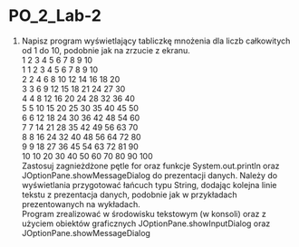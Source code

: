 # PO_2_Lab-2

1. Napisz program wyświetlający tabliczkę mnożenia dla liczb całkowitych od 1 do 10,
podobnie jak na zrzucie z ekranu. <br>
1 2 3 4 5 6 7 8 9 10 <br>
1 1 2 3 4 5 6 7 8 9 10 <br>
2 2 4 6 8 10 12 14 16 18 20 <br>
3 3 6 9 12 15 18 21 24 27 30 <br>
4 4 8 12 16 20 24 28 32 36 40 <br>
5 5 10 15 20 25 30 35 40 45 50 <br>
6 6 12 18 24 30 36 42 48 54 60 <br>
7 7 14 21 28 35 42 49 56 63 70 <br>
8 8 16 24 32 40 48 56 64 72 80 <br>
9 9 18 27 36 45 54 63 72 81 90 <br>
10 10 20 30 40 50 60 70 80 90 100 <br>
Zastosuj zagnieżdżone pętle for oraz funkcje System.out.println oraz
JOptionPane.showMessageDialog do prezentacji danych. Należy do wyświetlania
przygotować łańcuch typu String, dodając kolejna linie tekstu z prezentacja danych,
podobnie jak w przykładach prezentowanych na wykładach. <br>
Program zrealizować w środowisku tekstowym (w konsoli) oraz z użyciem obiektów
graficznych JOptionPane.showInputDialog oraz JOptionPane.showMessageDialog
